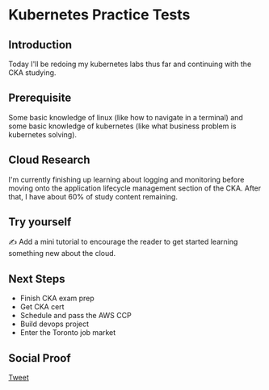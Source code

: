 
# Kubernetes Practice Tests

## Introduction

Today I'll be redoing my kubernetes labs thus far and continuing with the CKA studying.

## Prerequisite

Some basic knowledge of linux (like how to navigate in a terminal) and some basic knowledge of kubernetes (like what business problem is kubernetes solving).

## Cloud Research

I'm currently finishing up learning about logging and monitoring before moving onto the application lifecycle management section of the CKA. After that, I have about 60% of study content remaining.

## Try yourself

✍️ Add a mini tutorial to encourage the reader to get started learning something new about the cloud.

## Next Steps

- Finish CKA exam prep
- Get CKA cert
- Schedule and pass the AWS CCP
- Build devops project
- Enter the Toronto job market

## Social Proof

[Tweet]()